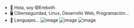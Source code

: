 - 👋 Hola, soy @Ereboth
- 🖥️ Ciberseguridad, Linux, Desarrollo Web, Programación...
- 💼 Lenguajes...
![image](https://github.com/Ereboth/Ereboth/assets/151398632/4c12bc3f-893c-490e-a2fe-d6dc2e1f7a7d)
![image](https://github.com/Ereboth/Ereboth/assets/151398632/074a9707-62af-486d-806e-8bcc2bd1fe6f)
![image](https://github.com/Ereboth/Ereboth/assets/151398632/a78294e9-5e0a-4cb1-99c4-df5798fb477a)

<!---
Ereboth/Ereboth is a ✨ special ✨ repository because its `README.md` (this file) appears on your GitHub profile.
You can click the Preview link to take a look at your changes.
--->
